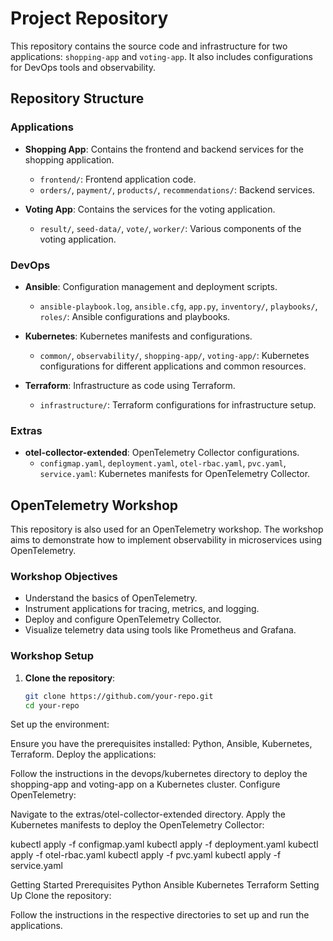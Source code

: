# Project Repository

This repository contains the source code and infrastructure for two applications: `shopping-app` and `voting-app`. It also includes configurations for DevOps tools and observability.

## Repository Structure

### Applications

- **Shopping App**: Contains the frontend and backend services for the shopping application.
  - `frontend/`: Frontend application code.
  - `orders/`, `payment/`, `products/`, `recommendations/`: Backend services.

- **Voting App**: Contains the services for the voting application.
  - `result/`, `seed-data/`, `vote/`, `worker/`: Various components of the voting application.

### DevOps

- **Ansible**: Configuration management and deployment scripts.
  - `ansible-playbook.log`, `ansible.cfg`, `app.py`, `inventory/`, `playbooks/`, `roles/`: Ansible configurations and playbooks.

- **Kubernetes**: Kubernetes manifests and configurations.
  - `common/`, `observability/`, `shopping-app/`, `voting-app/`: Kubernetes configurations for different applications and common resources.

- **Terraform**: Infrastructure as code using Terraform.
  - `infrastructure/`: Terraform configurations for infrastructure setup.

### Extras

- **otel-collector-extended**: OpenTelemetry Collector configurations.
  - `configmap.yaml`, `deployment.yaml`, `otel-rbac.yaml`, `pvc.yaml`, `service.yaml`: Kubernetes manifests for OpenTelemetry Collector.

## OpenTelemetry Workshop

This repository is also used for an OpenTelemetry workshop. The workshop aims to demonstrate how to implement observability in microservices using OpenTelemetry.

### Workshop Objectives

- Understand the basics of OpenTelemetry.
- Instrument applications for tracing, metrics, and logging.
- Deploy and configure OpenTelemetry Collector.
- Visualize telemetry data using tools like Prometheus and Grafana.

### Workshop Setup

1. **Clone the repository**:
   ```sh
   git clone https://github.com/your-repo.git
   cd your-repo


Set up the environment:

Ensure you have the prerequisites installed: Python, Ansible, Kubernetes, Terraform.
Deploy the applications:

Follow the instructions in the devops/kubernetes directory to deploy the shopping-app and voting-app on a Kubernetes cluster.
Configure OpenTelemetry:

Navigate to the extras/otel-collector-extended directory.
Apply the Kubernetes manifests to deploy the OpenTelemetry Collector:

kubectl apply -f configmap.yaml
kubectl apply -f deployment.yaml
kubectl apply -f otel-rbac.yaml
kubectl apply -f pvc.yaml
kubectl apply -f service.yaml



Getting Started
Prerequisites
Python
Ansible
Kubernetes
Terraform
Setting Up
Clone the repository:

Follow the instructions in the respective directories to set up and run the applications.